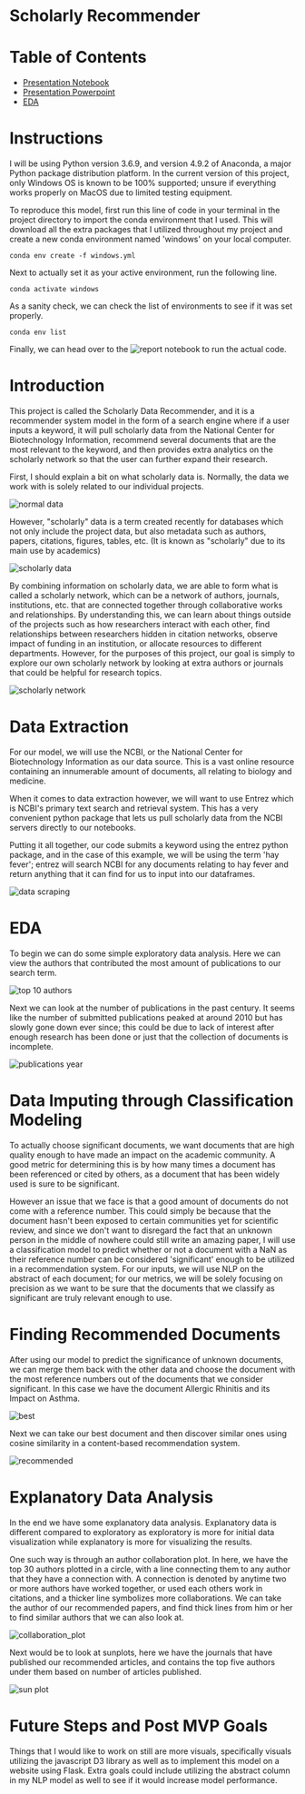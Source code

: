 # Scholarly Recommender


# Table of Contents
- [Presentation Notebook](notebooks/report/report_notebook.ipynb)
- [Presentation Powerpoint](reports/Scholarly_Recommender_PowerPoint.pdf)
- [EDA](notebooks/exploratory/eda_fsm.ipynb)


# Instructions

I will be using Python version 3.6.9, and version 4.9.2 of Anaconda, a major Python package distribution platform.  In the current version of this project, only Windows OS is known to be 100% supported; unsure if everything works properly on MacOS due to limited testing equipment.

To reproduce this model, first run this line of code in your terminal in the project directory to import the conda environment that I used.  This will download all the extra packages that I utilized throughout my project and create a new conda environment named 'windows' on your local computer.
```
conda env create -f windows.yml
```

Next to actually set it as your active environment, run the following line.
```
conda activate windows
```

As a sanity check, we can check the list of environments to see if it was set properly.
```
conda env list
```

Finally, we can head over to the ![report notebook](notebooks/report/report_notebook.ipynb) to run the actual code.



# Introduction


This project is called the Scholarly Data Recommender, and it is a recommender system model in the form of a search engine where if a user inputs a keyword, it will pull scholarly data from the National Center for Biotechnology Information, recommend several documents that are the most relevant to the keyword, and then provides extra analytics on the scholarly network so that the user can further expand their research.


First, I should explain a bit on what scholarly data is. Normally, the data we work with is solely related to our individual projects.


![normal data](reports/figures/normal_data.png)


However, "scholarly" data is a term created recently for databases which not only include the project data, but also metadata such as authors, papers, citations, figures, tables, etc.  (It is known as "scholarly" due to its main use by academics)


![scholarly data](reports/figures/scholarly_data.png)


By combining information on scholarly data, we are able to form what is called a scholarly network, which can be a network of authors, journals, institutions, etc. that are connected together through collaborative works and relationships. By understanding this, we can learn about things outside of the projects such as how researchers interact with each other, find relationships between researchers hidden in citation networks, observe impact of funding in an institution, or allocate resources to different departments.  However, for the purposes of this project, our goal is simply to explore our own scholarly network by looking at extra authors or journals that could be helpful for research topics.


![scholarly network](reports/figures/scholarly_network.png)


# Data Extraction


For our model, we will use the NCBI, or the National Center for Biotechnology Information as our data source.  This is a vast online resource containing an innumerable amount of documents, all relating to biology and medicine.


When it comes to data extraction however, we will want to use Entrez which is NCBI's primary text search and retrieval system.  This has a very convenient python package that lets us pull scholarly data from the NCBI servers directly to our notebooks.


Putting it all together, our code submits a keyword using the entrez python package, and in the case of this example, we will be using the term 'hay fever'; entrez will search NCBI for any documents relating to hay fever and return anything that it can find for us to input into our dataframes.


![data scraping](reports/figures/data_scraping.png)


# EDA


To begin we can do some simple exploratory data analysis. Here we can view the authors that contributed the most amount of publications to our search term.


![top 10 authors](reports/figures/top10_authors.png)


Next we can look at the number of publications in the past century.  It seems like the number of submitted publications peaked at around 2010 but has slowly gone down ever since; this could be due to lack of interest after enough research has been done or just that the collection of documents is incomplete.


![publications year](reports/figures/publications_year.png)


# Data Imputing through Classification Modeling


To actually choose significant documents, we want documents that are high quality enough to have made an impact on the academic community.  A good metric for determining this is by how many times a document has been referenced or cited by others, as a document that has been widely used is sure to be significant.


However an issue that we face is that a good amount of documents do not come with a reference number.  This could simply be because that the document hasn't been exposed to certain communities yet for scientific review, and since we don't want to disregard the fact that an unknown person in the middle of nowhere could still write an amazing paper, I will use a classification model to predict whether or not a document with a NaN as their reference number can be considered 'significant' enough to be utilized in a recommendation system.  For our inputs, we will use NLP on the abstract of each document; for our metrics, we will be solely focusing on precision as we want to be sure that the documents that we classify as significant are truly relevant enough to use.


# Finding Recommended Documents


After using our model to predict the significance of unknown documents, we can merge them back with the other data and choose the document with the most reference numbers out of the documents that we consider significant. In this case we have the document Allergic Rhinitis and its Impact on Asthma.


![best](reports/figures/best.png)


Next we can take our best document and then discover similar ones using cosine similarity in a content-based recommendation system.


![recommended](reports/figures/recommended.png)


# Explanatory Data Analysis

In the end we have some explanatory data analysis.  Explanatory data is different compared to exploratory as exploratory is more for initial data visualization while explanatory is more for visualizing the results.


One such way is through an author collaboration plot.  In here, we have the top 30 authors plotted in a circle, with a line connecting them to any author that they have a connection with.  A connection is denoted by anytime two or more authors have worked together, or used each others work in citations, and a thicker line symbolizes more collaborations.  We can take the author of our recommended papers, and find thick lines from him or her to find similar authors that we can also look at.


![collaboration_plot](reports/figures/collaboration_plot.png)



Next would be to look at sunplots, here we have the journals that have published our recommended articles, and contains the top five authors under them based on number of articles published.


![sun plot](reports/figures/sun_plot.png)


# Future Steps and Post MVP Goals

Things that I would like to work on still are more visuals, specifically visuals utilizing the javascript D3 library as well as to implement this model on a website using Flask.  Extra goals could include utilizing the abstract column in my NLP model as well to see if it would increase model performance.
